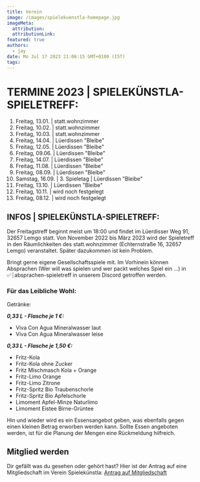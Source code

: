 ```yaml
---
title: Verein
image: /images/spielekuenstla-homepage.jpg
imageMeta:
  attribution:
  attributionLink:
featured: true
authors:
  - jay
date: Mo Jul 17 2023 21:06:15 GMT+0100 (IST)
tags:
---
```


# TERMINE 2023 | SPIELEKÜNSTLA-SPIELETREFF:
1. Freitag, 13.01. | statt.wohnzimmer 
1. Freitag, 10.02. | statt.wohnzimmer
1. Freitag, 10.03. | statt.wohnzimmer
1. Freitag, 14.04. | Lüerdissen "Bleibe" 
1. Freitag, 12.05. | Lüerdissen "Bleibe"
1. Freitag, 09.06. | Lüerdissen "Bleibe"
1. Freitag, 14.07. | Lüerdissen "Bleibe"
1. Freitag, 11.08. | Lüerdissen "Bleibe"
1. Freitag, 08.09. | Lüerdissen "Bleibe"
1. Samstag, 16.09. | 3. Spieletag | Lüerdissen "Bleibe"
1. Freitag, 13.10. | Lüerdissen "Bleibe"
1. Freitag, 10.11. | wird noch festgelegt
1. Freitag, 08.12. | wird noch festgelegt


## INFOS | SPIELEKÜNSTLA-SPIELETREFF:
Der Freitagstreff beginnt meist um 18:00 und findet im Lüerdisser Weg 91, 32657 Lemgo statt. 
Von November 2022 bis März 2023 wird der Spieletreff in den Räumlichkeiten des statt.wohnzimmer (Echternstraße 16, 32657 Lemgo) veranstaltet.
Später dazukommen ist kein Problem. 

Bringt gerne eigene Gesellschaftsspiele mit. Im Vorhinein können Absprachen (Wer will was spielen und wer packt welches Spiel ein ...) in ⁠✅┊absprachen-spieletreff in unserem Discord getroffen werden.


### Für das Leibliche Wohl: 
Getränke:

___0,33 L - Flasche je 1 €:___
  * Viva Con Agua Mineralwasser laut
  * Viva Con Agua Mineralwasser leise

___0,33 L - Flasche je 1,50 €:___
  * Fritz-Kola
  * Fritz-Kola ohne Zucker
  * Fritz Mischmasch Kola + Orange
  * Fritz-Limo Orange
  * Fritz-Limo Zitrone
  * Fritz-Spritz Bio Traubenschorle
  * Fritz-Spritz Bio Apfelschorle
  * Limoment Apfel-Minze Naturlimo
  * Limoment Eistee Birne-Grüntee

Hin und wieder wird es ein Essensangebot geben, was ebenfalls gegen einen kleinen Betrag erworben werden kann.
Sollte Essen angeboten werden, ist für die Planung der Mengen eine Rückmeldung hilfreich.


## Mitglied werden

Dir gefällt was du gesehen oder gehört hast? Hier ist der Antrag auf eine Mitgliedschaft im Verein Spielekünstla:
<a href="/mitgliedsantrag_spielekuenstla.pdf">Antrag auf Mitgliedschaft</a>
